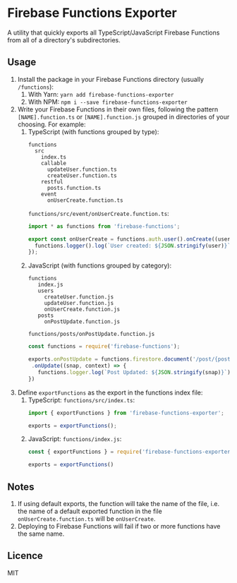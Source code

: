 # Firebase Functions Exporter
A utility that quickly exports all TypeScript/JavaScript Firebase Functions from all of a directory's subdirectories.

## Usage
1. Install the package in your Firebase Functions directory (usually `/functions`):
   1. With Yarn: `yarn add firebase-functions-exporter`
   2. With NPM: `npm i --save firebase-functions-exporter`
2. Write your Firebase Functions in their own files, following the pattern `[NAME].function.ts` or `[NAME].function.js` grouped in directories of your choosing. For example:
   1. TypeScript (with functions grouped by type):
      ```
      functions
        src
          index.ts
          callable
            updateUser.function.ts
            createUser.function.ts
          restful
            posts.function.ts
          event
            onUserCreate.function.ts
      ``` 
      `functions/src/event/onUserCreate.function.ts`:
      ```ts
      import * as functions from 'firebase-functions';

      export const onUserCreate = functions.auth.user().onCreate((user, context) => {
        functions.logger().log(`User created: ${JSON.stringify(user)}`);
      });
      ```
    1. JavaScript (with functions grouped by category):
       ```
       functions
          index.js
          users
            createUser.function.js
            updateUser.function.js
            onUserCreate.function.js
          posts
            onPostUpdate.function.js
       ```
       `functions/posts/onPostUpdate.function.js`
       ```js
       const functions = require('firebase-functions');

       exports.onPostUpdate = functions.firestore.document('/post/{postId}')
        .onUpdate((snap, context) => {
          functions.logger.log(`Post Updated: ${JSON.stringify(snap)}`);
       })
       ```
3. Define `exportFunctions` as the export in the functions index file:
   1. TypeScript:
      `functions/src/index.ts`: 
      ```ts
      import { exportFunctions } from 'firebase-functions-exporter';

      exports = exportFunctions();
      ```
    1. JavaScript: `functions/index.js`:
        ```js
        const { exportFunctions } = require('firebase-functions-exporter');

        exports = exportFunctions()
        ``` 

## Notes
1. If using default exports, the function will take the name of the file, i.e. the name of a default exported function in the file `onUserCreate.function.ts` will be `onUserCreate`.
2. Deploying to Firebase Functions will fail if two or more functions have the same name.

## Licence
MIT